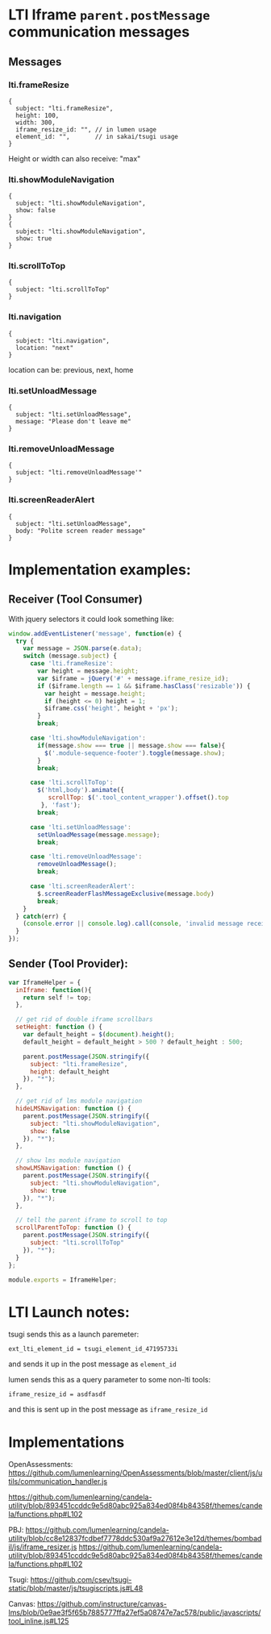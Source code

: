 # LTI Iframe `parent.postMessage` communication messages

## Messages

### lti.frameResize
```
{
  subject: "lti.frameResize",
  height: 100,
  width: 300,
  iframe_resize_id: "", // in lumen usage
  element_id: "",       // in sakai/tsugi usage
}
```

Height or width can also receive: "max"

### lti.showModuleNavigation
```
{
  subject: "lti.showModuleNavigation",
  show: false
}
{
  subject: "lti.showModuleNavigation",
  show: true
}
```
### lti.scrollToTop
```
{
  subject: "lti.scrollToTop"
}
```

### lti.navigation
```
{
  subject: "lti.navigation",
  location: "next"
}
```
location can be: previous, next, home

### lti.setUnloadMessage
```
{
  subject: "lti.setUnloadMessage",
  message: "Please don't leave me"
}
```

### lti.removeUnloadMessage
```
{
  subject: "lti.removeUnloadMessage'"
}
```

### lti.screenReaderAlert
```
{
  subject: "lti.setUnloadMessage",
  body: "Polite screen reader message"
}
```

# Implementation examples:
## Receiver (Tool Consumer)
With jquery selectors it could look something like:
```js
window.addEventListener('message', function(e) {
  try {
    var message = JSON.parse(e.data);
    switch (message.subject) {
      case 'lti.frameResize':
        var height = message.height;
        var $iframe = jQuery('#' + message.iframe_resize_id);
        if ($iframe.length == 1 && $iframe.hasClass('resizable')) {
          var height = message.height;
          if (height <= 0) height = 1;
          $iframe.css('height', height + 'px');
        }
        break;

      case 'lti.showModuleNavigation':
        if(message.show === true || message.show === false){
          $('.module-sequence-footer').toggle(message.show);
        }
        break;

      case 'lti.scrollToTop':
        $('html,body').animate({
           scrollTop: $('.tool_content_wrapper').offset().top
         }, 'fast');
        break;

      case 'lti.setUnloadMessage':
        setUnloadMessage(message.message);
        break;

      case 'lti.removeUnloadMessage':
        removeUnloadMessage();
        break;

      case 'lti.screenReaderAlert':
        $.screenReaderFlashMessageExclusive(message.body)
        break;
    }
  } catch(err) {
    (console.error || console.log).call(console, 'invalid message received from');
  }
});
```

## Sender (Tool Provider):
```js
var IframeHelper = {
  inIframe: function(){
    return self != top;
  },

  // get rid of double iframe scrollbars
  setHeight: function () {
    var default_height = $(document).height();
    default_height = default_height > 500 ? default_height : 500;

    parent.postMessage(JSON.stringify({
      subject: "lti.frameResize",
      height: default_height
    }), "*");
  },

  // get rid of lms module navigation
  hideLMSNavigation: function () {
    parent.postMessage(JSON.stringify({
      subject: "lti.showModuleNavigation",
      show: false
    }), "*");
  },

  // show lms module navigation
  showLMSNavigation: function () {
    parent.postMessage(JSON.stringify({
      subject: "lti.showModuleNavigation",
      show: true
    }), "*");
  },

  // tell the parent iframe to scroll to top
  scrollParentToTop: function () {
    parent.postMessage(JSON.stringify({
      subject: "lti.scrollToTop"
    }), "*");
  }
};

module.exports = IframeHelper;

```
# LTI Launch notes:
tsugi sends this as a launch paremeter:
```
ext_lti_element_id = tsugi_element_id_47195733i
```
and sends it up in the post message as `element_id`



lumen sends this as a query parameter to some non-lti tools:
```
iframe_resize_id = asdfasdf
```
and this is sent up in the post message as `iframe_resize_id`


# Implementations

OpenAssessments:
https://github.com/lumenlearning/OpenAssessments/blob/master/client/js/utils/communication_handler.js

https://github.com/lumenlearning/candela-utility/blob/893451ccddc9e5d80abc925a834ed08f4b84358f/themes/candela/functions.php#L102

PBJ:
https://github.com/lumenlearning/candela-utility/blob/cc8e12837fcdbef7778ddc530af9a27612e3e12d/themes/bombadil/js/iframe_resizer.js
https://github.com/lumenlearning/candela-utility/blob/893451ccddc9e5d80abc925a834ed08f4b84358f/themes/candela/functions.php#L102

Tsugi:
https://github.com/csev/tsugi-static/blob/master/js/tsugiscripts.js#L48

Canvas:
https://github.com/instructure/canvas-lms/blob/0e9ae3f5f65b7885777ffa27ef5a08747e7ac578/public/javascripts/tool_inline.js#L125



